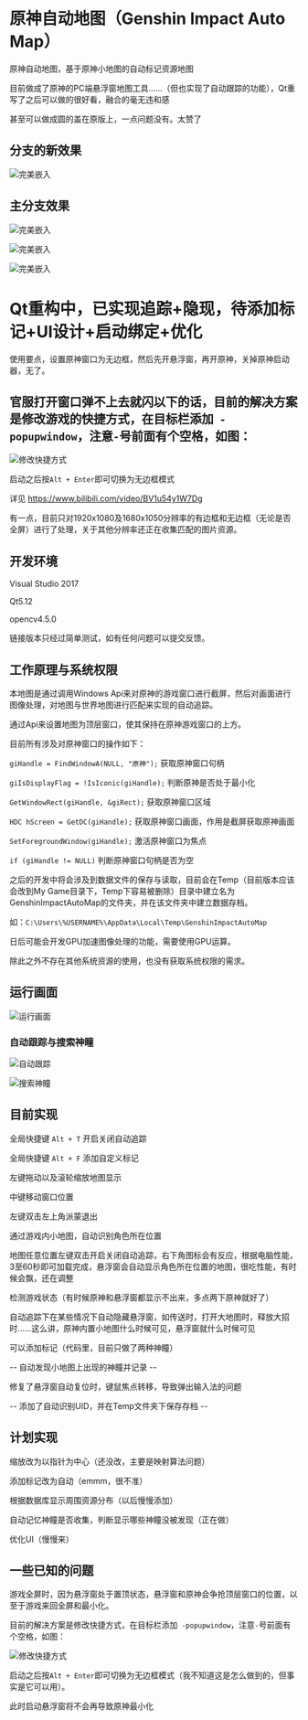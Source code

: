 # 原神自动地图（Genshin Impact Auto Map）
原神自动地图，基于原神小地图的自动标记资源地图

目前做成了原神的PC端悬浮窗地图工具……（但也实现了自动跟踪的功能），Qt重写了之后可以做的很好看，融合的毫无违和感

甚至可以做成圆的盖在原版上，一点问题没有。太赞了

## 分支的新效果

![完美嵌入](https://github.com/GengGode/GenshinImpact_AutoMap/blob/master/Image/Snipaste_2021-02-23_20-51-30.png)

## 主分支效果

![完美嵌入](https://github.com/GengGode/GenshinImpact_AutoMap/blob/master/Image/Snipaste_2021-02-19_20-27-21.png)

![完美嵌入](https://github.com/GengGode/GenshinImpact_AutoMap/blob/master/Image/Snipaste_2021-02-19_20-30-23.png)

![完美嵌入](https://github.com/GengGode/GenshinImpact_AutoMap/blob/master/Image/Snipaste_2021-02-19_20-32-53.png)

# Qt重构中，已实现追踪+隐现，待添加标记+UI设计+启动绑定+优化
 
使用要点，设置原神窗口为无边框，然后先开悬浮窗，再开原神，关掉原神启动器，无了。

## 官服打开窗口弹不上去就闪以下的话，目前的解决方案是修改游戏的快捷方式，在目标栏添加` -popupwindow`，注意`-`号前面有个空格，如图：

![修改快捷方式](https://github.com/GengGode/GenshinImpact_AutoMap/blob/master/GenshinImpact_Map_Test_1/Img/Snipaste_2021-01-31_22-57-14.png)

启动之后按`Alt + Enter`即可切换为无边框模式

详见 https://www.bilibili.com/video/BV1u54y1W7Dg

有一点，目前只对1920x1080及1680x1050分辨率的有边框和无边框（无论是否全屏）进行了处理，关于其他分辨率还正在收集匹配的图片资源。

## 开发环境

Visual Studio 2017 

Qt5.12

opencv4.5.0

链接版本只经过简单测试，如有任何问题可以提交反馈。

## 工作原理与系统权限

本地图是通过调用Windows Api来对原神的游戏窗口进行截屏，然后对画面进行图像处理，对地图与世界地图进行匹配来实现的自动追踪。

通过Api来设置地图为顶层窗口，使其保持在原神游戏窗口的上方。

目前所有涉及对原神窗口的操作如下：

`giHandle = FindWindowA(NULL, "原神");` 获取原神窗口句柄

`giIsDisplayFlag = !IsIconic(giHandle);` 判断原神是否处于最小化

`GetWindowRect(giHandle, &giRect);` 获取原神窗口区域

`HDC hScreen = GetDC(giHandle);` 获取原神窗口画面，作用是截屏获取原神画面

`SetForegroundWindow(giHandle);` 激活原神窗口为焦点

`if (giHandle != NULL)` 判断原神窗口句柄是否为空

之后的开发中将会涉及到数据文件的保存与读取，目前会在Temp（目前版本应该会改到My Game目录下，Temp下容易被删除）目录中建立名为GenshinImpactAutoMap的文件夹，并在该文件夹中建立数据存档。

如：`C:\Users\%USERNAME%\AppData\Local\Temp\GenshinImpactAutoMap`

日后可能会开发GPU加速图像处理的功能，需要使用GPU运算。

除此之外不存在其他系统资源的使用，也没有获取系统权限的需求。

## 运行画面

![运行画面](https://github.com/GengGode/GenshinImpact_AutoMap/blob/master/GenshinImpact_Map_Test_1/Img/Snipaste_2021-01-31_23-13-55.png)


### 自动跟踪与搜索神瞳

![自动跟踪](https://github.com/GengGode/GenshinImpact_AutoMap/blob/master/GenshinImpact_Map_Test_1/Img/2021-01-27%2000-27-55_5.gif)


![搜索神瞳](https://github.com/GengGode/GenshinImpact_AutoMap/blob/master/GenshinImpact_Map_Test_1/Img/2021-01-27%2000-27-55_3.gif)

## 目前实现

全局快捷键 `Alt + T` 开启关闭自动追踪

全局快捷键 `Alt + F` 添加自定义标记

左键拖动以及滚轮缩放地图显示

中键移动窗口位置

左键双击左上角派蒙退出

通过游戏内小地图，自动识别角色所在位置

地图任意位置左键双击开启关闭自动追踪，右下角图标会有反应，根据电脑性能，3至60秒即可加载完成，悬浮窗会自动显示角色所在位置的地图，很吃性能，有时候会飘，还在调整

检测游戏状态（有时候原神和悬浮窗都显示不出来，多点两下原神就好了）

自动追踪下在某些情况下自动隐藏悬浮窗，如传送时，打开大地图时，释放大招时……这么讲，原神内置小地图什么时候可见，悬浮窗就什么时候可见

可以添加标记（代码里，目前只做了两种神瞳）

-- 自动发现小地图上出现的神瞳并记录 --

修复了悬浮窗自动复位时，键鼠焦点转移，导致弹出输入法的问题

-- 添加了自动识别UID，并在Temp文件夹下保存存档 --

## 计划实现

缩放改为以指针为中心（还没改，主要是映射算法问题）

添加标记改为自动（emmm，很不准）

根据数据库显示周围资源分布（以后慢慢添加）

自动记忆神瞳是否收集，判断显示哪些神瞳没被发现（正在做）

优化UI（慢慢来）

## 一些已知的问题

游戏全屏时，因为悬浮窗处于置顶状态，悬浮窗和原神会争抢顶层窗口的位置，以至于游戏来回全屏和最小化。

目前的解决方案是修改快捷方式，在目标栏添加` -popupwindow`，注意`-`号前面有个空格，如图：

![修改快捷方式](https://github.com/GengGode/GenshinImpact_AutoMap/blob/master/GenshinImpact_Map_Test_1/Img/Snipaste_2021-01-31_22-57-14.png)

启动之后按`Alt + Enter`即可切换为无边框模式（我不知道这是怎么做到的，但事实是它可以用）。

此时启动悬浮窗将不会再导致原神最小化
